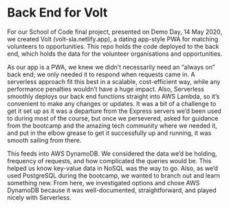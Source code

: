 # Back End for Volt

For our School of Code final project, presented on Demo Day, 14 May 2020, we created Volt (volt-sla.netlify.app), a dating app-style PWA for matching volunteers to opportunities. This repo holds the code deployed to the back end, which holds the data for the volunteer organisations and opportunities.

As our app is a PWA, we knew we didn’t necessarily need an “always on” back end; we only needed it to respond when requests came in. A serverless approach fit this best in a scalable, cost-efficient way, while any performance penalties wouldn’t have a huge impact. Also, Serverless smoothly deploys our back end functions straight into AWS Lambda, so it’s convenient to make any changes or updates. It was a bit of a challenge to get it set up as it was a departure from the Express servers we’d been used to during most of the course, but once we persevered, asked for guidance from the bootcamp and the amazing tech community where we needed it, and put in the elbow grease to get it successfully up and running, it was smooth sailing from there.

This feeds into AWS DynamoDB. We considered the data we’d be holding, frequency of requests, and how complicated the queries would be. This helped us know key-value data in NoSQL was the way to go. Also, as we’d used PostgreSQL during the bootcamp, we wanted to branch out and learn something new. From here, we investigated options and chose AWS DynamoDB because it was well-documented, straightforward, and played nicely with Serverless.
